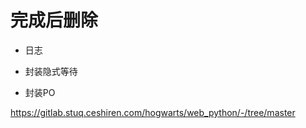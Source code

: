 # 完成后删除



- 日志

- 封装隐式等待

- 封装PO



https://gitlab.stuq.ceshiren.com/hogwarts/web_python/-/tree/master

